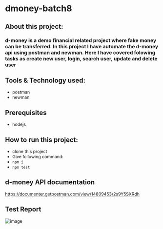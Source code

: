 # dmoney-batch8

## About this project:
### d-money is a demo financial related project where fake money can be transferred. In this project I have automate the d-money api using postman and newman. Here I have covered folowing tasks as create new user, login, search user, update and delete user

## Tools & Technology used:
- postman
- newman

## Prerequisites
- nodejs
  
## How to run this project:
- clone this project
- Give following command:
- ``` npm i ```
- ``` npm test ```

## d-money API documentation
https://documenter.getpostman.com/view/14809453/2s9Y5SXRdh

## Test Report
![image](https://github.com/P-Ahmed/dmoney-batch8/assets/28926103/f0a29387-0a16-4f35-b159-ec479ac8f69b)
